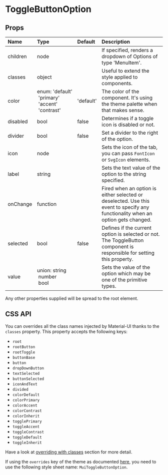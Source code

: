 <!--- This documentation is automatically generated, do not try to edit it. -->

# ToggleButtonOption



## Props
| Name | Type | Default | Description |
|:-----|:-----|:--------|:------------|
| children | node |  | If specified, renders a dropdown of Options of type 'MenuItem'. |
| classes | object |  | Useful to extend the style applied to components. |
| color | enum:&nbsp;'default'<br>&nbsp;'primary'<br>&nbsp;'accent'<br>&nbsp;'contrast'<br> | 'default' | The color of the component. It's using the theme palette when that makes sense. |
| disabled | bool | false | Determines if a toggle icon is disabled or not. |
| divider | bool | false | Set a divider to the right of the option. |
| icon | node |  | Sets the icon of the tab, you can pass `FontIcon` or `SvgIcon` elements. |
| label | string |  | Sets the text value of the option to the string specified. |
| onChange | function |  | Fired when an option is either selected or deselected. Use this event to specify any functionality when an option gets changed. |
| selected | bool | false | Defines if the current option is selected or not. The ToggleButton component is responsible for setting this property. |
| value | union:&nbsp;string<br>&nbsp;number<br>&nbsp;bool<br> |  | Sets the value of the option which may be one of the primitive types. |

Any other properties supplied will be spread to the root element.

## CSS API

You can overrides all the class names injected by Material-UI thanks to the `classes` property.
This property accepts the following keys:
- `root`
- `rootButton`
- `rootToggle`
- `buttonBase`
- `button`
- `dropDownButton`
- `textSelected`
- `buttonSelected`
- `iconAndText`
- `divided`
- `colorDefault`
- `colorPrimary`
- `colorAccent`
- `colorContrast`
- `colorInherit`
- `togglePrimary`
- `toggleAccent`
- `toggleContrast`
- `toggleDefault`
- `toggleInherit`

Have a look at [overriding with classes](/customization/overrides#overriding-with-classes)
section for more detail.

If using the `overrides` key of the theme as documented
[here](/customization/themes#customizing-all-instances-of-a-component-type),
you need to use the following style sheet name: `MuiToggleButtonOption`.

